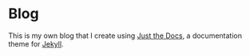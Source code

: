 # Blog
This is my own blog that I create using [Just the Docs](https://github.com/pmarsceill/just-the-docs), a documentation theme for [Jekyll](https://jekyllrb.com/).
